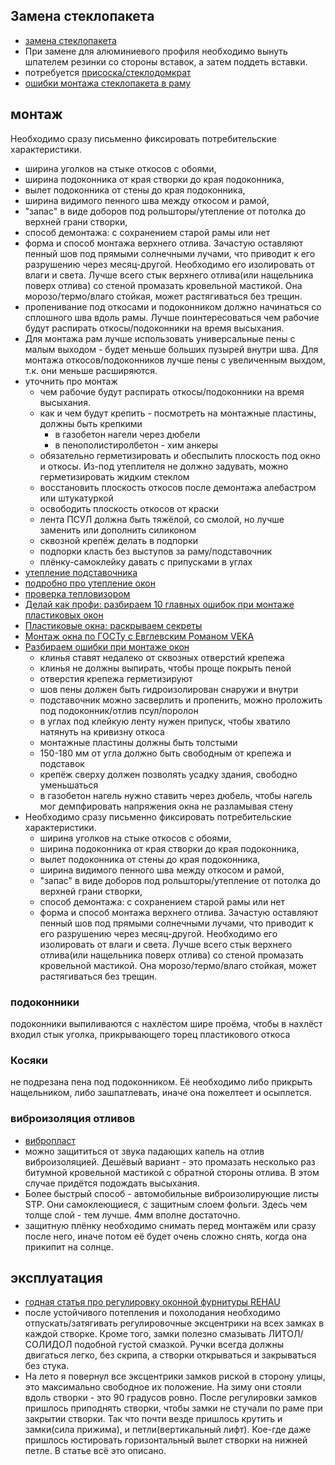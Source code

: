 
## Замена стеклопакета

  * [замена стеклопакета](https://www.rmnt.ru/story/windows/1009626.htm)
  * При замене для алюминиевого профиля необходимо вынуть шпателем резинки со стороны вставок, а затем поддеть вставки.
  * потребуется [присоска/стеклодомкрат](http://www.vseinstrumenti.ru/silovaya-tehnika/gruzopodemnoe-oborudovanie/prisoski-dlya-stekla/sparta/dvojnoj-875155/)
  * [ошибки монтажа стеклопакета в раму](https://www.youtube.com/watch?v=c2isSphl_4k)

## монтаж

Необходимо сразу письменно фиксировать потребительские характеристики. 
 * ширина уголков на стыке откосов с обоями, 
 * ширина подоконника от края створки до края подоконника, 
 * вылет подоконника от стены до края подоконника, 
 * ширина видимого пенного шва между откосом и рамой, 
 * "запас" в виде доборов под рольшторы/утепление от потолка до верхней грани створки, 
 * способ демонтажа: с сохранением старой рамы или нет
 * форма и способ монтажа верхнего отлива. Зачастую оставляют пенный шов под прямыми солнечными лучами, что приводит к его разрушению через месяц-другой. Необходимо его изолировать от влаги и света. Лучше всего стык верхнего отлива(или нащельника поверх отлива) со стеной промазать кровельной мастикой. Она морозо/термо/влаго стойкая, может растягиваться без трещин.
 * пропенивание под откосами и подоконником должно начинаться со сплошного шва вдоль рамы. Лучше поинтересоваться чем рабочие будут распирать откосы/подоконники на время высыхания.
 * Для монтажа рам лучше использовать универсальные пены с малым выходом - будет меньше больших пузырей внутри шва. Для монтажа откосов/подоконников лучше пены с увеличенным выхдом, т.к. они меньше расширяются.
 * уточнить про монтаж
  	 * чем рабочие будут распирать откосы/подоконники на время высыхания.
	 * как и чем будут крепить - посмотреть на монтажные пластины, должны быть крепкими
	 	 * в газобетон нагели через дюбели
		 * в пенополистиролбетон - хим анкеры
	 * обязательно герметизировать и обеспылить плоскость под окно и откосы. Из-под утеплителя не должно задувать, можно герметизировать жидким стеклом
	 * восстановить плоскость откосов после демонтажа алебастром или штукатуркой
	 * освободить плоскость откосов от краски
	 * лента ПСУЛ должна быть тяжёлой, со смолой, но лучше заменить или дополнить силиконом
	 * сквозной крепёж делать в подпорки
	 * подпорки класть без выступов за раму/подставочник
	 * плёнку-самоклейку давать с припусками в углах
 * [утепление подставочника](https://www.youtube.com/watch?v=xTCTzGtFwkk)
 * [подробно про утепление окон](https://www.youtube.com/watch?v=yzUuXiqlJ_M)
 * [проверка тепловизором](https://youtu.be/cCEh3CjeJXc?t=808)
 * [Делай как профи: разбираем 10 главных ошибок при монтаже пластиковых окон](https://www.youtube.com/watch?v=nH1tBbYqWkk)
 * [Пластиковые окна: раскрываем секреты ](https://www.youtube.com/watch?v=FRW_cvFrVGc&t=610s)
 * [Монтаж окна по ГОСТу с Евглевским Романом VEKA](https://www.youtube.com/watch?v=nnHkpyfohrI)
 * [Разбираем ошибки при монтаже окон](https://www.youtube.com/watch?v=A40FMbcrejQ)
	* клинья ставят недалеко от сквозных отверстий крепежа
	* клинья не должны выпирать, чтобы проще покрыть пеной
	* отверстия крепежа герметизируют
	* шов пены должен быть гидроизолирован снаружи и внутри
	* подставочник можно засверлить и пропенить, можно проложить под подоконник/отлив псул/поролон
	* в углах под клейкую ленту нужен припуск, чтобы хватило натянуть на кривизну откоса
	* монтажные пластины должны быть толстыми
	* 150-180 мм от угла должно быть свободным от крепежа и подставок
	* крепёж сверху должен позволять усадку здания, свободно уменьшаться
	* в газобетон нагель нужно ставить через дюбель, чтобы нагель мог демпфировать напряжения окна не разламывая стену
 * Необходимо сразу письменно фиксировать потребительские характеристики. 
	 * ширина уголков на стыке откосов с обоями, 
	 * ширина подоконника от края створки до края подоконника, 
	 * вылет подоконника от стены до края подоконника, 
	 * ширина видимого пенного шва между откосом и рамой, 
	 * "запас" в виде доборов под рольшторы/утепление от потолка до верхней грани створки, 
	 * способ демонтажа: с сохранением старой рамы или нет
	 * форма и способ монтажа верхнего отлива. Зачастую оставляют пенный шов под прямыми солнечными лучами, что приводит к его разрушению через месяц-другой. Необходимо его изолировать от влаги и света. Лучше всего стык верхнего отлива(или нащельника поверх отлива) со стеной промазать кровельной мастикой. Она морозо/термо/влаго стойкая, может растягиваться без трещин.

### подоконники

подоконники выпиливаются с нахлёстом шире проёма, чтобы в нахлёст входил стык уголка, прикрывающего торец пластикового откоса

### Косяки

не подрезана пена под подоконником. Её необходимо либо прикрыть нащельником, либо зашпатлевать, иначе она пожелтеет и осыплется.

### виброизоляция отливов

 * [вибропласт](http://stp-moscow.ru/products/vibropolgoschayuschij-material-stp-bimast-standart)
 * можно защититься от звука падающих капель на отлив виброизоляцией. Дешёвый вариант - это промазать несколько раз битумной кровельной мастикой с обратной стороны отлива. В этом случае придётся подождать высыхания. 
 * Более быстрый способ - автомобильные виброизолирующие листы STP. Они самоклеющиеся, с защитным слоем фольги. Здесь чем толще слой - тем лучше. 4мм вполне достаточно.
 * защитную плёнку необходимо снимать перед монтажём или сразу после него, иначе потом её будет очень сложно снять, когда она прикипит на солнце.

## эксплуатация

 * [годная статья про регулировку оконной фурнитуры REHAU](http://vse-postroim-sami.ru/materials/windows-doors/4987_regulirovka-plastikovyx-okon-rehau/)
 * после устойчивого потепления и похолодания необходимо отпускать/затягивать регулировочные эксцентрики на всех замках в каждой створке. Кроме того, замки полезно смазывать ЛИТОЛ/СОЛИДОЛ подобной густой смазкой. Ручки всегда должны двигаться легко, без скрипа, а створки открываться и закрываться без стука.
 * На лето я повернул все эксцентрики замков риской в сторону улицы, это максимально свободное их положение. На зиму они стояли вдоль створки - это 90 градусов ровно. После регулировки замков пришлось приподнять створки, чтобы замки не стучали по раме при закрытии створки. Так что почти везде пришлось крутить и замки(сила прижима), и петли(вертикальный лифт). Кое-где даже пришлось юстировать горизонтальный вылет створки на нижней петле. В статье всё это описано. 
